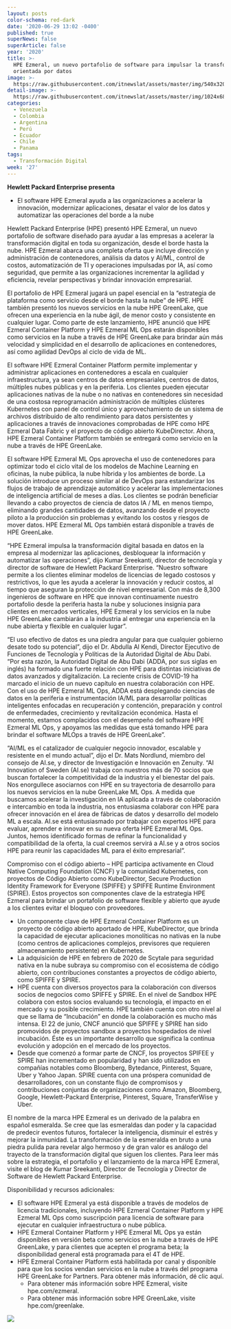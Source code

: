 ```yaml
---
layout: posts
color-schema: red-dark
date: '2020-06-29 13:02 -0400'
published: true
superNews: false
superArticle: false
year: '2020'
title: >-
  HPE Ezmeral, un nuevo portafolio de software para impulsar la transformación
  orientada por datos
image: >-
  https://raw.githubusercontent.com/itnewslat/assets/master/img/540x320/Kumar-Sreekanti-p.jpg
detail-image: >-
  https://raw.githubusercontent.com/itnewslat/assets/master/img/1024x680/Kumar-Sreekanti-g.jpg
categories:
  - Venezuela
  - Colombia
  - Argentina
  - Perú
  - Ecuador
  - Chile
  - Panama
tags:
  - Transformación Digital
week: '27'
---
```

**Hewlett Packard Enterprise presenta**

- El software HPE Ezmeral ayuda a las organizaciones a acelerar la innovación, modernizar aplicaciones, desatar el valor de los datos y automatizar las operaciones del borde a la nube

Hewlett Packard Enterprise (HPE) presentó HPE Ezmeral, un nuevo portafolio de software diseñado para ayudar a las empresas a acelerar la transformación digital en toda su organización, desde el borde hasta la nube. HPE Ezmeral abarca una completa oferta que incluye dirección y administración de contenedores, análisis da datos y AI/ML, control de costos, automatización de TI y operaciones impulsadas por IA, así como seguridad, que permite a las organizaciones incrementar la agilidad y eficiencia, revelar perspectivas y brindar innovación empresarial. 

El portafolio de HPE Ezmeral jugará un papel esencial en la “estrategia de plataforma como servicio desde el borde hasta la nube” de HPE. HPE también presentó los nuevos servicios en la nube HPE GreenLake, que ofrecen una experiencia en la nube ágil, de menor costo y consistente en cualquier lugar. Como parte de este lanzamiento, HPE anunció que HPE Ezmeral Container Platform y HPE Ezmeral ML Ops estarán disponibles como servicios en la nube a través de HPE GreenLake para brindar aún más velocidad y simplicidad en el desarrollo de aplicaciones en contenedores, así como agilidad DevOps al ciclo de vida de ML.

El software HPE Ezmeral Container Platform permite implementar y administrar aplicaciones en contenedores a escala en cualquier infraestructura, ya sean centros de datos empresariales, centros de datos, múltiples nubes públicas y en la periferia. Los clientes pueden ejecutar aplicaciones nativas de la nube o no nativas en contenedores sin necesidad de una costosa reprogramación administración de múltiples clústeres Kubernetes con panel de control único y aprovechamiento de un sistema de archivos distribuido de alto rendimiento para datos persistentes y aplicaciones a través de innovaciones comprobadas de HPE como HPE Ezmeral Data Fabric y el proyecto de código abierto KubeDirector. Ahora, HPE Ezmeral Container Platform también se entregará como servicio en la nube a través de HPE GreenLake.

El software HPE Ezmeral ML Ops aprovecha el uso de contenedores para optimizar todo el ciclo vital de los modelos de Machine Learning en oficinas, la nube pública, la nube híbrida y los ambientes de borde. La solución introduce un proceso similar al de DevOps para estandarizar los flujos de trabajo de aprendizaje automático y acelerar las implementaciones de inteligencia artificial de meses a días. Los clientes se podrán beneficiar llevando a cabo proyectos de ciencia de datos IA / ML en menos tiempo, eliminando grandes cantidades de datos, avanzando desde el proyecto piloto a la producción sin problemas y evitando los costos y riesgos de mover datos. HPE Ezmeral ML Ops también estará disponible a través de HPE GreenLake.

“HPE Ezmeral impulsa la transformación digital basada en datos en la empresa al modernizar las aplicaciones, desbloquear la información y automatizar las operaciones”, dijo Kumar Sreekanti, director de tecnología y director de software de Hewlett Packard Enterprise. “Nuestro software permite a los clientes eliminar modelos de licencias de legado costosos y restrictivos, lo que les ayuda a acelerar la innovación y reducir costos, al tiempo que aseguran la protección de nivel empresarial. Con más de 8,300 ingenieros de software en HPE que innovan continuamente nuestro portafolio desde la periferia hasta la nube y soluciones insignia para clientes en mercados verticales, HPE Ezmeral y los servicios en la nube HPE GreenLake cambiarán a la industria al entregar una experiencia en la nube abierta y flexible en cualquier lugar”.

“El uso efectivo de datos es una piedra angular para que cualquier gobierno desate todo su potencial”, dijo el Dr. Abdulla Al Kendi, Director Ejecutivo de Funciones de Tecnología y Políticas de la Autoridad Digital de Abu Dabi. “Por esta razón, la Autoridad Digital de Abu Dabi (ADDA, por sus siglas en inglés) ha formado una fuerte relación con HPE para distintas iniciativas de datos avanzados y digitalización. La reciente crisis de COVID-19 ha marcado el inicio de un nuevo capítulo en nuestra colaboración con HPE. Con el uso de HPE Ezmeral ML Ops, ADDA está desplegando ciencias de datos en la periferia e instrumentación IA/ML para desarrollar políticas inteligentes enfocadas en recuperación y contención, preparación y control de enfermedades, crecimiento y revitalización económica. Hasta el momento, estamos complacidos con el desempeño del software HPE Ezmeral ML Ops, y apoyamos las medidas que está tomando HPE para brindar el software MLOps a través de HPE GreenLake”.

“AI/ML es el catalizador de cualquier negocio innovador, escalable y resistente en el mundo actual”, dijo el Dr. Mats Nordlund, miembro del consejo de AI.se, y director de Investigación e Innovación en Zenuity. “AI Innovation of Sweden (AI.se) trabaja con nuestros más de 70 socios que buscan fortalecer la competitividad de la industria y el bienestar del país. Nos enorgullece asociarnos con HPE en su trayectoria de desarrollo para los nuevos servicios en la nube GreenLake ML Ops. A medida que buscamos acelerar la investigación en IA aplicada a través de colaboración e intercambio en toda la industria, nos entusiasma colaborar con HPE para ofrecer innovación en el área de fábricas de datos y desarrollo del modelo ML a escala.  AI.se está entusiasmado por trabajar con expertos HPE para evaluar, aprender e innovar en su nueva oferta HPE Ezmeral ML Ops. Juntos, hemos identificado formas de refinar la funcionalidad y compatibilidad de la oferta, la cual creemos servirá a AI.se y a otros socios HPE para reunir las capacidades ML para el éxito empresarial”.

Compromiso con el código abierto – HPE participa activamente en Cloud Native Computing Foundation (CNCF) y la comunidad Kubernetes, con proyectos de Código Abierto como KubeDirector, Secure Production Identity Framework for Everyone (SPIFFE) y SPIFFE Runtime Environment (SPIRE). Estos proyectos son componentes clave de la estrategia HPE Ezmeral para brindar un portafolio de software flexible y abierto que ayude a los clientes evitar el bloqueo con proveedores. 

- Un componente clave de HPE Ezmeral Container Platform es un proyecto de código abierto aportado de HPE, KubeDirector, que brinda la capacidad de ejecutar aplicaciones monolíticas no nativas en la nube (como centros de aplicaciones complejos, previsores que requieren almacenamiento persistente) en Kubernetes.
- La adquisición de HPE en febrero de 2020 de Scytale para seguridad nativa en la nube subraya su compromiso con el ecosistema de código abierto, con contribuciones constantes a proyectos de código abierto, como SPIFFE y SPIRE.
- HPE cuenta con diversos proyectos para la colaboración con diversos socios de negocios como SPIFFE y SPIRE. En el nivel de Sandbox HPE colabora con estos socios evaluando su tecnología, el impacto en el mercado y su posible crecimiento. HPE también cuenta con otro nivel al que se llama de “Incubación” en donde la colaboración es mucho más intensa. El 22 de junio, CNCF anunció que SPIFFE y SPIRE han sido promovidos de proyectos sandbox a proyectos hospedados de nivel incubación. Éste es un importante desarrollo que significa la continua evolución y adopción en el mercado de los proyectos. 
- Desde que comenzó a formar parte de CNCF, los proyectos SPIFEE y SPIRE han incrementado en popularidad y han sido utilizados en compañías notables como Bloomberg, Bytedance, Pinterest, Square, Uber y Yahoo Japan. SPIRE cuenta con una próspera comunidad de desarrolladores, con un constante flujo de compromisos y contribuciones conjuntas de organizaciones como Amazon, Bloomberg, Google, Hewlett-Packard Enterprise, Pinterest, Square, TransferWise y Uber.

El nombre de la marca HPE Ezmeral es un derivado de la palabra en español esmeralda. Se cree que las esmeraldas dan poder y la capacidad de predecir eventos futuros, fortalecer la inteligencia, disminuir el estrés y mejorar la inmunidad. La transformación de la esmeralda en bruto a una piedra pulida para revelar algo hermoso y de gran valor es análogo del trayecto de la transformación digital que siguen los clientes. Para leer más sobre la estrategia, el portafolio y el lanzamiento de la marca HPE Ezmeral, visite el blog de Kumar Sreekanti, Director de Tecnología y Director de Software de Hewlett Packard Enterprise.

Disponibilidad y recursos adicionales:

- El software HPE Ezmeral ya está disponible a través de modelos de licencia tradicionales, incluyendo HPE Ezmeral Container Platform y HPE Ezmeral ML Ops como suscripción para licencia de software para ejecutar en cualquier infraestructura o nube pública.
- HPE Ezmeral Container Platform y HPE Ezmeral ML Ops ya están disponibles en versión beta como servicios en la nube a través de HPE GreenLake, y para clientes que acepten el programa beta; la disponibilidad general está programada para el 4T de HPE. 
- HPE Ezmeral Container Platform está habilitada por canal y disponible para que los socios vendan servicios en la nube a través del programa HPE GreenLake for Partners. Para obtener más información, dé clic aquí. 
  - Para obtener más información sobre HPE Ezmeral, visite hpe.com/ezmeral.
  - Para obtener más información sobre HPE GreenLake, visite hpe.com/greenlake.

<img src="https://tracker.metricool.com/c3po.jpg?hash=56f88a41e39ab42c063cc51676587a04"/>
